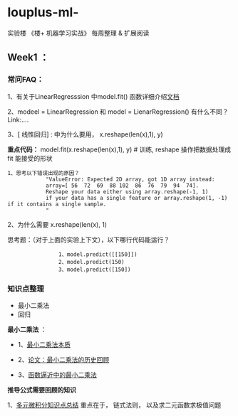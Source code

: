 # louplus-ml-
实验楼 《楼+ 机器学习实战》 每周整理 &amp; 扩展阅读 


## Week1 ： 
### 常问FAQ：
1、有关于LinearRegresssion 中model.fit() 函数详细介绍[文档](http://scikit-learn.org/stable/modules/generated/sklearn.linear_model.LinearRegression.html)

2、modeel = LinearRegression  和 model = LienarRegression() 有什么不同？
			Link:....
      
3、[ 线性回归] : 中为什么要用， x.reshape(len(x),1), y)

**重点代码：**
      model.fit(x.reshape(len(x),1), y) # 训练, reshape 操作把数据处理成 fit 能接受的形状
		
    1、思考以下错误出现的原因？
				"ValueError: Expected 2D array, got 1D array instead:
				array=[ 56  72  69  88 102  86  76  79  94  74].
				Reshape your data either using array.reshape(-1, 1) 
				if your data has a single feature or array.reshape(1, -1) if it contains a single sample.
				"
2、为什么需要 x.reshape(len(x), 1)
			
 思考题：（对于上面的实验上下文），以下哪行代码能运行？
 
					1、model.predict([[150]]) 
					2、model.predict(150)
					3、model.predict([150])
					
### 知识点整理
* 最小二乘法
* 回归


	

**最小二乘法** ：
 - 1、[最小二乘法本质](https://www.zhihu.com/question/37031188/answer/411760828)

- 2、[论文：最小二乘法的历史回顾](https://wenku.baidu.com/view/17b16411dd88d0d233d46ada.html)

- 3、[函数逼近中的最小二乘法](https://wenku.baidu.com/view/9bb1553143323968011c924d.html)

		  
		  
**推导公式需要回顾的知识**

1、[多元微积分知识点总结](https://wenku.baidu.com/view/e06572607e21af45b307a82f.html?from=search)
			重点在于， 链式法则， 以及求二元函数求极值问题
